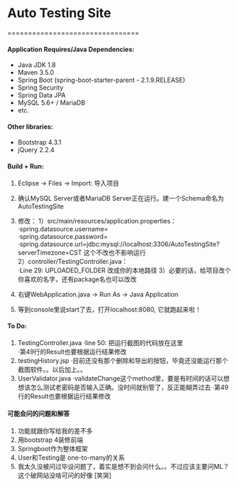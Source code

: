 # Auto Testing Site
================================

#### Application Requires/Java Dependencies:
- Java JDK 1.8
- Maven 3.5.0
- Spring Boot (spring-boot-starter-parent - 2.1.9.RELEASE)
- Spring Security
- Spring Data JPA
- MySQL 5.6+ / MariaDB
- etc.

#### Other libraries:
- Bootstrap 4.3.1
- jQuery 2.2.4

#### Build + Run:

1. Eclipse -> Files -> Import: 导入项目
2. 确认MySQL Server或者MariaDB Server正在运行。建一个Schema命名为AutoTestingSite
3. 修改：
  1）src/main/resources/application.properties：
      ·spring.datasource.username=    
      ·spring.datasource.password=    
      ·spring.datasource.url=jdbc:mysql://localhost:3306/AutoTestingSite?serverTimezone=CST 这个不改也不影响运行    
  2）controller/TestingController.java：    
      ·Line 29: UPLOADED_FOLDER 改成你的本地路径
  3）必要的话，给项目改个你喜欢的名字，还有package名也可以改改
  
4. 右键WebApplication.java -> Run As -> Java Application
5. 等到console里说start了去，打开localhost:8080, 它就跑起来啦！

#### To Do:
1. TestingController.java 
  ·line 50: 把运行截图的代码放在这里   
  ·第49行的Result也要根据运行结果修改   
2. testingHistory.jsp
  ·目前还没有那个删除和导出的按钮，毕竟还没能运行那个截图软件。。以后加上。。   
3. UserValidator.java
  ·validateChange这个method里，要是有时间的话可以想想该怎么测试老密码是否输入正确。没时间就别管了，反正能糊弄过去
  ·第49行的Result也要根据运行结果修改   

#### 可能会问的问题和解答
1. 功能就跟你写给我的差不多
2. 用bootstrap 4装修前端
3. Springboot作为整体框架
4. User和Testing是 one-to-many的关系
5. 我太久没被问过毕设问题了，着实是想不到会问什么。。不过应该主要问ML？这个破网站没啥可问的好像 [笑哭]
  
